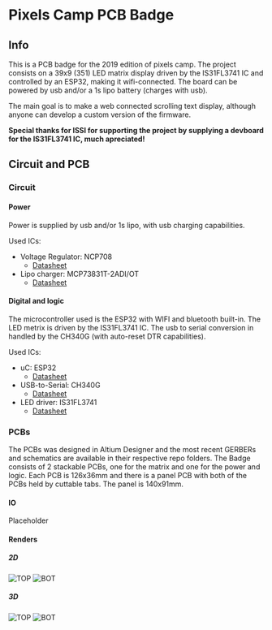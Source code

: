 # Pixels Camp PCB Badge

## Info
This is a PCB badge for the 2019 edition of pixels camp. The project consists on a 39x9 (351) LED matrix display driven by the IS31FL3741 IC and controlled by an ESP32, making it wifi-connected. The board can be powered by usb and/or a 1s lipo battery (charges with usb).

The main goal is to make a web connected scrolling text display, although anyone can develop a custom version of the firmware.

**Special thanks for ISSI for supporting the project by supplying a devboard for the IS31FL3741 IC, much apreciated!**

## Circuit and PCB

### Circuit

#### Power
Power is supplied by usb and/or 1s lipo, with usb charging capabilities.

Used ICs:
* Voltage Regulator: NCP708
    * [Datasheet](https://www.onsemi.com/pub/Collateral/NCP708-D.PDF)
* Lipo charger: MCP73831T-2ADI/OT
    * [Datasheet](https://www.sparkfun.com/datasheets/Prototyping/Batteries/MCP73831T.pdf)

#### Digital and logic
The microcontroller used is the ESP32 with WIFI and bluetooth built-in. The LED metrix is driven by the IS31FL3741 IC. The usb to serial conversion in handled by the CH340G (with auto-reset DTR capabilities).

Used ICs:
* uC: ESP32
    * [Datasheet](https://www.espressif.com/sites/default/files/documentation/esp32_datasheet_en.pdf)
* USB-to-Serial: CH340G
    * [Datasheet](https://cdn.sparkfun.com/datasheets/Dev/Arduino/Other/CH340DS1.PDF)
* LED driver: IS31FL3741
    * [Datasheet](http://ams.issi.com/WW/pdf/IS31FL3741.pdf)

### PCBs
The PCBs was designed in Altium Designer and the most recent GERBERs and schematics are available in their respective repo folders. The Badge consists of 2 stackable PCBs, one for the matrix and one for the power and logic. Each PCB is 126x36mm and there is a panel PCB with both of the PCBs held by cuttable tabs. The panel is 140x91mm.

#### IO
Placeholder


#### Renders

##### 2D 
![TOP](https://github.com/afonsus1997/0603-Led-Matrix/blob/master/PCB%20ESP32/PDF/PANEL/PCB%20Prints-1.jpg)
![BOT](https://github.com/afonsus1997/0603-Led-Matrix/blob/master/PCB%20ESP32/PDF/PANEL/PCB%20Prints-2.jpg)

##### 3D
![TOP](https://github.com/afonsus1997/0603-Led-Matrix/blob/master/PCB%20ESP32/PDF/PANEL/3D%20Prints-1.jpg)
![BOT](https://github.com/afonsus1997/0603-Led-Matrix/blob/master/PCB%20ESP32/PDF/PANEL/3D%20Prints-2.jpg)



